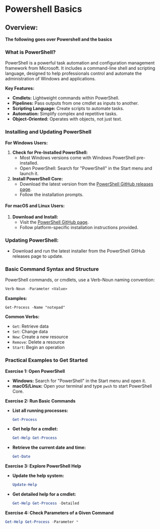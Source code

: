 # Powershell Basics

## **Overview:**&#x20;

**The following goes over Powershell and the basics**&#x20;

### **What is PowerShell?**

PowerShell is a powerful task automation and configuration management framework from Microsoft. It includes a command-line shell and scripting language, designed to help  professionals control and automate the administration of Windows and applications.

**Key Features:**

* **Cmdlets:** Lightweight commands within PowerShell.
* **Pipelines:** Pass outputs from one cmdlet as inputs to another.
* **Scripting Language:** Create scripts to automate tasks.
* **Automation:** Simplify complex and repetitive tasks.
* **Object-Oriented:** Operates with objects, not just text.

### **Installing and Updating PowerShell**

**For Windows Users:**

1. **Check for Pre-Installed PowerShell:**
   * Most Windows versions come with Windows PowerShell pre-installed.
   * Open PowerShell: Search for "PowerShell" in the Start menu and launch it.
2. **Install PowerShell Core:**
   * Download the latest version from the [PowerShell GitHub releases page](https://github.com/PowerShell/PowerShell).
   * Follow the installation prompts.

#### **For macOS and Linux Users:**

1. **Download and Install:**
   * Visit the [PowerShell GitHub page](https://github.com/PowerShell/PowerShell).
   * Follow platform-specific installation instructions provided.

### **Updating PowerShell:**

* Download and run the latest installer from the PowerShell GitHub releases page to update.

### **Basic Command Syntax and Structure**

PowerShell commands, or cmdlets, use a Verb-Noun naming convention:

```mathematica
Verb-Noun -Parameter <Value>
```

**Examples:**

```arduino
Get-Process -Name "notepad"
```

**Common Verbs:**

* `Get`: Retrieve data
* `Set`: Change data
* `New`: Create a new resource
* `Remove`: Delete a resource
* `Start`: Begin an operation

### **Practical Examples to Get Started**&#x20;

**Exercise 1: Open PowerShell**

* **Windows:** Search for "PowerShell" in the Start menu and open it.
* **macOS/Linux:** Open your terminal and type `pwsh` to start PowerShell Core.

**Exercise 2: Run Basic Commands**

*   **List all running processes:**

    ```powershell
    Get-Process
    ```
*   **Get help for a cmdlet:**

    ```powershell
    Get-Help Get-Process
    ```
*   **Retrieve the current date and time:**

    ```powershell
    Get-Date
    ```

**Exercise 3: Explore PowerShell Help**

*   **Update the help system:**

    ```powershell
    Update-Help
    ```
*   **Get detailed help for a cmdlet:**

    ```powershell
    Get-Help Get-Process -Detailed
    ```

**Exercise 4: Check Parameters of a Given Command**

```powershell
Get-Help Get-Process -Parameter *
```
